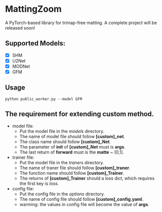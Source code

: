 # MattingZoom
A PyTorch-based library for trimap-free matting. A complete project will be released soon!


 
## Supported Models:
- [x] SHM
- [x] U2Net
- [x] MODNet
- [x] GFM

## Usage
`python public_worker.py --model GFM`

## The requirement for extending custom method.
- model file: 
  - Put the model file in the *models* directory.
  - The name of model file should follow **[custom]_net**.
  - The class name should follow **[custom]_Net**.
  - The parameter of __init__ of **[custom]_Net** must is **args**.
  - The last return of **forward** must is the **matte** ~ [0,1].
- trainer file:
  - Put the model file in the *traners* directory.
  - The name of traner file should follow **[custom]_traner**.
  - The function name should follow **[custom]_Trainer**.
  - The returns of **[custom]_Trainer** should a loss dict, which requires the first key is *loss*.
- config file:
  - Put the config file in the *options* directory.
  - The name of config file should follow **[custom]_config.yaml**.
  - warming: the values in config file will become the value of **args**.
